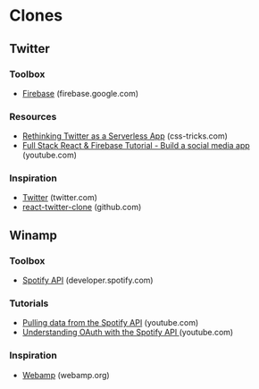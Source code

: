 # Clones

## Twitter

### Toolbox

* [Firebase](https://firebase.google.com/) (firebase.google.com)

### Resources
* [Rethinking Twitter as a Serverless App](https://css-tricks.com/rethinking-twitter-as-a-serverless-app/) (css-tricks.com)
* [Full Stack React & Firebase Tutorial - Build a social media app](https://www.youtube.com/watch?v=m_u6P5k0vP0) (youtube.com)

### Inspiration
* [Twitter](https://www.twitter.com) (twitter.com)
* [react-twitter-clone](https://github.com/jalbertsr/react-twitter-clone) (github.com)

## Winamp

### Toolbox
* [Spotify API](https://developer.spotify.com/documentation/web-api/) (developer.spotify.com)

### Tutorials
* [Pulling data from the Spotify API](https://www.youtube.com/watch?v=rzk8n-4gMWs) (youtube.com)
* [Understanding OAuth with the Spotify API ](https://www.youtube.com/watch?v=f5OLDvwP-Ug) (youtube.com)

### Inspiration
* [Webamp](https://webamp.org/) (webamp.org)
